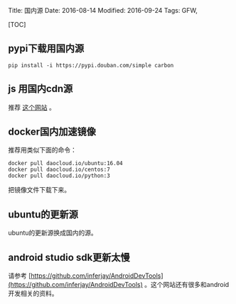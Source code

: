 Title: 国内源
Date: 2016-08-14
Modified: 2016-09-24 
Tags: GFW,

[TOC]


## pypi下载用国内源

    pip install -i https://pypi.douban.com/simple carbon



## js 用国内cdn源

推荐 [这个网站](http://www.bootcdn.cn/) 。



## docker国内加速镜像

推荐用类似下面的命令：

```
docker pull daocloud.io/ubuntu:16.04
docker pull daocloud.io/centos:7
docker pull daocloud.io/python:3
```

把镜像文件下载下来。



## ubuntu的更新源
ubuntu的更新源换成国内的源。

## android studio sdk更新太慢
请参考 [https://github.com/inferjay/AndroidDevTools](https://github.com/inferjay/AndroidDevTools) 。这个网站还有很多和android开发相关的资料。

